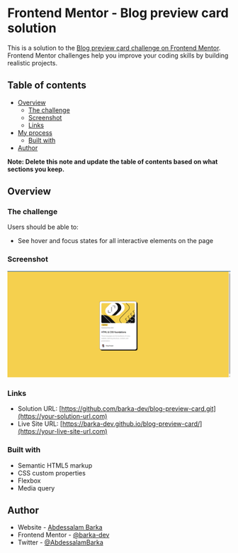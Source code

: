 # Frontend Mentor - Blog preview card solution

This is a solution to the [Blog preview card challenge on Frontend Mentor](https://www.frontendmentor.io/challenges/blog-preview-card-ckPaj01IcS). Frontend Mentor challenges help you improve your coding skills by building realistic projects. 

## Table of contents

- [Overview](#overview)
  - [The challenge](#the-challenge)
  - [Screenshot](#screenshot)
  - [Links](#links)
- [My process](#my-process)
  - [Built with](#built-with)
- [Author](#author)

**Note: Delete this note and update the table of contents based on what sections you keep.**

## Overview

### The challenge       

Users should be able to:

- See hover and focus states for all interactive elements on the page

### Screenshot

![](./screenshot.png)

### Links

- Solution URL: [https://github.com/barka-dev/blog-preview-card.git](https://your-solution-url.com)
- Live Site URL: [https://barka-dev.github.io/blog-preview-card/](https://your-live-site-url.com)


### Built with

- Semantic HTML5 markup
- CSS custom properties
- Flexbox
- Media query


## Author

- Website - [Abdessalam Barka](https://www.your-site.com)
- Frontend Mentor - [@barka-dev](https://www.frontendmentor.io/profile/barka-dev)
- Twitter - [@AbdessalamBarka](https://www.twitter.com/yourusername)


